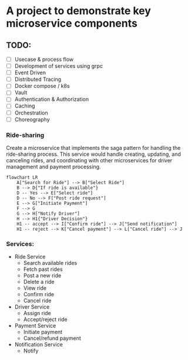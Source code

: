 # A project to demonstrate key microservice components

## TODO:
- [ ] Usecase & process flow
- [ ] Development of services using grpc
- [ ] Event Driven
- [ ] Distributed Tracing
- [ ] Docker compose / k8s
- [ ] Vault
- [ ] Authentication & Authorization
- [ ] Caching
- [ ] Orchestration
- [ ] Choreography

### Ride-sharing

Create a microservice that implements the saga pattern for handling the ride-sharing process. This service would handle creating, updating, and canceling rides, and coordinating with other microservices for driver management and payment processing.

```mermaid
flowchart LR
    A["Search for Ride"] --> B["Select Ride"]
    B --> D{"If ride is available"}
    D -- Yes --> E["Select ride"]
    D -- No --> F["Post ride request"]
    E --> G["Initiate Payment"]
    F --> G
    G --> H["Notify Driver"]
    H --> H1{"Driver Decision"}
    H1 -- accept --> I["Confirm ride"] --> J["Send notification"]
    H1 -- reject --> K["Cancel payment"] --> L["Cancel ride"] --> J
```

### Services:
- Ride Service
    - Search available rides
    - Fetch past rides
    - Post a new ride
    - Delete a ride
    - View ride
    - Confirm ride
    - Cancel ride
- Driver Service
    -  Assign ride
    -  Accept/reject ride
- Payment Service
    -  Initiate payment
    -  Cancel/refund payment
- Notification Service
    -  Notify
